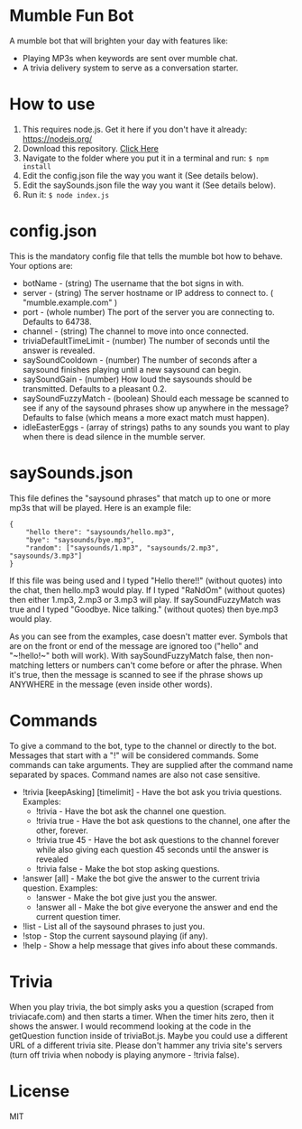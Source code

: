 # Mumble Fun Bot

A mumble bot that will brighten your day with features like:
* Playing MP3s when keywords are sent over mumble chat.
* A trivia delivery system to serve as a conversation starter.

# How to use
1. This requires node.js. Get it here if you don't have it already: https://nodejs.org/
2. Download this repository. [Click Here](https://github.com/kylepaulsen/mumble-fun-bot/archive/master.zip)
3. Navigate to the folder where you put it in a terminal and run: `$ npm install`
4. Edit the config.json file the way you want it (See details below).
5. Edit the saySounds.json file the way you want it (See details below).
5. Run it: `$ node index.js`

# config.json
This is the mandatory config file that tells the mumble bot how to behave.
Your options are:
* botName - (string) The username that the bot signs in with.
* server - (string) The server hostname or IP address to connect to. ( "mumble.example.com" )
* port - (whole number) The port of the server you are connecting to. Defaults to 64738.
* channel - (string) The channel to move into once connected.
* triviaDefaultTimeLimit - (number) The number of seconds until the answer is revealed.
* saySoundCooldown - (number) The number of seconds after a saysound finishes playing until a new saysound can begin.
* saySoundGain - (number) How loud the saysounds should be transmitted. Defaults to a pleasant 0.2.
* saySoundFuzzyMatch - (boolean) Should each message be scanned to see if any of the saysound phrases show up anywhere in the message? Defaults to false (which means a more exact match must happen).
* idleEasterEggs - (array of strings) paths to any sounds you want to play when there is dead silence in the mumble server.

# saySounds.json
This file defines the "saysound phrases" that match up to one or more mp3s that will be played. Here is an example file:
```
{
    "hello there": "saysounds/hello.mp3",
    "bye": "saysounds/bye.mp3",
    "random": ["saysounds/1.mp3", "saysounds/2.mp3", "saysounds/3.mp3"]
}
```

If this file was being used and I typed "Hello there!!" (without quotes) into the chat, then hello.mp3 would play. If I typed "RaNdOm" (without quotes) then either 1.mp3, 2.mp3 or 3.mp3 will play. If saySoundFuzzyMatch was true and I typed "Goodbye. Nice talking." (without quotes) then bye.mp3 would play.

As you can see from the examples, case doesn't matter ever. Symbols that are on the front or end of the message are ignored too ("hello" and "~!hello!~" both will work). With saySoundFuzzyMatch false, then non-matching letters or numbers can't come before or after the phrase. When it's true, then the message is scanned to see if the phrase shows up ANYWHERE in the message (even inside other words).

# Commands
To give a command to the bot, type to the channel or directly to the bot. Messages that start with a "!" will be considered commands. Some commands can take arguments. They are supplied after the command name separated by spaces. Command names are also not case sensitive.

* !trivia [keepAsking] [timelimit] - Have the bot ask you trivia questions. Examples:
  * !trivia - Have the bot ask the channel one question.
  * !trivia true - Have the bot ask questions to the channel, one after the other, forever.
  * !trivia true 45 - Have the bot ask questions to the channel forever while also giving each question 45 seconds until the answer is revealed
  * !trivia false - Make the bot stop asking questions.
* !answer [all] - Make the bot give the answer to the current trivia question. Examples:
  * !answer - Make the bot give just you the answer.
  * !answer all - Make the bot give everyone the answer and end the current question timer.
* !list - List all of the saysound phrases to just you.
* !stop - Stop the current saysound playing (if any).
* !help - Show a help message that gives info about these commands.

# Trivia
When you play trivia, the bot simply asks you a question (scraped from triviacafe.com) and then starts a timer. When the timer hits zero, then it shows the answer. I would recommend looking at the code in the getQuestion function inside of triviaBot.js. Maybe you could use a different URL of a different trivia site. Please don't hammer any trivia site's servers (turn off trivia when nobody is playing anymore - !trivia false).

# License

MIT
